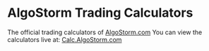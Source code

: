# AlgoStorm Trading Calculators

The official trading calculators of [AlgoStorm.com](https://algostorm.com)
You can view the calculators live at: [Calc.AlgoStorm.com](https://calc.algostorm.com/)
